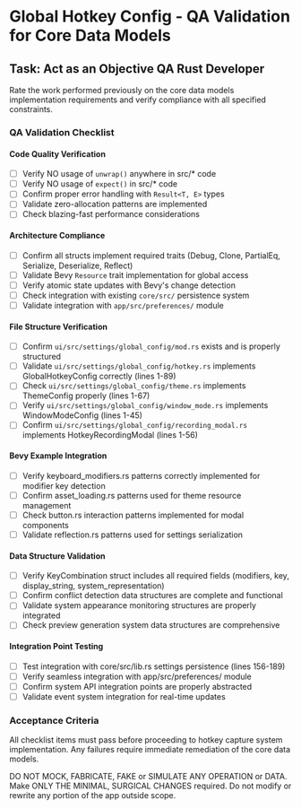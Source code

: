 # Global Hotkey Config - QA Validation for Core Data Models

## Task: Act as an Objective QA Rust Developer

Rate the work performed previously on the core data models implementation requirements and verify compliance with all specified constraints.

### QA Validation Checklist

#### Code Quality Verification
- [ ] Verify NO usage of `unwrap()` anywhere in src/* code
- [ ] Verify NO usage of `expect()` in src/* code  
- [ ] Confirm proper error handling with `Result<T, E>` types
- [ ] Validate zero-allocation patterns are implemented
- [ ] Check blazing-fast performance considerations

#### Architecture Compliance
- [ ] Confirm all structs implement required traits (Debug, Clone, PartialEq, Serialize, Deserialize, Reflect)
- [ ] Validate Bevy `Resource` trait implementation for global access
- [ ] Verify atomic state updates with Bevy's change detection
- [ ] Check integration with existing `core/src/` persistence system
- [ ] Validate integration with `app/src/preferences/` module

#### File Structure Verification
- [ ] Confirm `ui/src/settings/global_config/mod.rs` exists and is properly structured
- [ ] Validate `ui/src/settings/global_config/hotkey.rs` implements GlobalHotkeyConfig correctly (lines 1-89)
- [ ] Check `ui/src/settings/global_config/theme.rs` implements ThemeConfig properly (lines 1-67)
- [ ] Verify `ui/src/settings/global_config/window_mode.rs` implements WindowModeConfig (lines 1-45)
- [ ] Confirm `ui/src/settings/global_config/recording_modal.rs` implements HotkeyRecordingModal (lines 1-56)

#### Bevy Example Integration
- [ ] Verify keyboard_modifiers.rs patterns correctly implemented for modifier key detection
- [ ] Confirm asset_loading.rs patterns used for theme resource management
- [ ] Check button.rs interaction patterns implemented for modal components
- [ ] Validate reflection.rs patterns used for settings serialization

#### Data Structure Validation
- [ ] Verify KeyCombination struct includes all required fields (modifiers, key, display_string, system_representation)
- [ ] Confirm conflict detection data structures are complete and functional
- [ ] Validate system appearance monitoring structures are properly integrated
- [ ] Check preview generation system data structures are comprehensive

#### Integration Point Testing
- [ ] Test integration with core/src/lib.rs settings persistence (lines 156-189)
- [ ] Verify seamless integration with app/src/preferences/ module
- [ ] Confirm system API integration points are properly abstracted
- [ ] Validate event system integration for real-time updates

### Acceptance Criteria
All checklist items must pass before proceeding to hotkey capture system implementation. Any failures require immediate remediation of the core data models.

DO NOT MOCK, FABRICATE, FAKE or SIMULATE ANY OPERATION or DATA. Make ONLY THE MINIMAL, SURGICAL CHANGES required. Do not modify or rewrite any portion of the app outside scope.